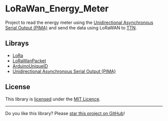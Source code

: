 # LoRaWan_Energy_Meter

Project to read the energy meter using the [Unidirectional Asynchronous Serial Output (PIMA)](4) and send the data using LoRaWAN to [TTN](5).

## Librays

* [LoRa](1)
* [LoRaWanPacket](2)
* [ArduinoUniqueID](3)
* [Unidirectional Asynchronous Serial Output (PIMA)](4)


## License

This library is [licensed](LICENSE) under the [MIT Licence](https://en.wikipedia.org/wiki/MIT_License).

---

Do you like this library? Please [star this project on GitHub](https://github.com/ricaun/LoRaWan_Energy_Meter/stargazers)!

[1]:https://github.com/sandeepmistry/arduino-LoRa
[2]:https://github.com/ricaun/LoRaWanPacket
[3]:https://github.com/ricaun/ArduinoUniqueID
[4]:https://github.com/ricaun/arduino-PIMA
[5]:https://www.thethingsnetwork.org/